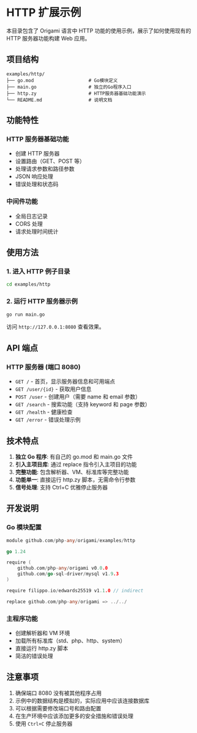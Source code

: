 # HTTP 扩展示例

本目录包含了 Origami 语言中 HTTP 功能的使用示例，展示了如何使用现有的 HTTP 服务器功能构建 Web 应用。

## 项目结构

```
examples/http/
├── go.mod                    # Go模块定义
├── main.go                   # 独立的Go程序入口
├── http.zy                   # HTTP服务器基础功能演示
└── README.md                 # 说明文档
```

## 功能特性

### HTTP 服务器基础功能

- 创建 HTTP 服务器
- 设置路由（GET、POST 等）
- 处理请求参数和路径参数
- JSON 响应处理
- 错误处理和状态码

### 中间件功能

- 全局日志记录
- CORS 处理
- 请求处理时间统计

## 使用方法

### 1. 进入 HTTP 例子目录

```bash
cd examples/http
```

### 2. 运行 HTTP 服务器示例

```bash
go run main.go
```

访问 `http://127.0.0.1:8080` 查看效果。

## API 端点

### HTTP 服务器 (端口 8080)

- `GET /` - 首页，显示服务器信息和可用端点
- `GET /user/{id}` - 获取用户信息
- `POST /user` - 创建用户（需要 name 和 email 参数）
- `GET /search` - 搜索功能（支持 keyword 和 page 参数）
- `GET /health` - 健康检查
- `GET /error` - 错误处理示例

## 技术特点

1. **独立 Go 程序**: 有自己的 go.mod 和 main.go 文件
2. **引入主项目库**: 通过 replace 指令引入主项目的功能
3. **完整功能**: 包含解析器、VM、标准库等完整功能
4. **功能单一**: 直接运行 http.zy 脚本，无需命令行参数
5. **信号处理**: 支持 Ctrl+C 优雅停止服务器

## 开发说明

### Go 模块配置

```go
module github.com/php-any/origami/examples/http

go 1.24

require (
	github.com/php-any/origami v0.0.0
	github.com/go-sql-driver/mysql v1.9.3
)

require filippo.io/edwards25519 v1.1.0 // indirect

replace github.com/php-any/origami => ../../
```

### 主程序功能

- 创建解析器和 VM 环境
- 加载所有标准库（std、php、http、system）
- 直接运行 http.zy 脚本
- 简洁的错误处理

## 注意事项

1. 确保端口 8080 没有被其他程序占用
2. 示例中的数据结构是模拟的，实际应用中应该连接数据库
3. 可以根据需要修改端口号和路由配置
4. 在生产环境中应该添加更多的安全措施和错误处理
5. 使用 `Ctrl+C` 停止服务器
